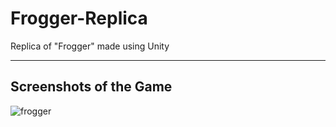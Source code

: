 # Frogger-Replica
Replica of "Frogger" made using Unity 

---
## Screenshots of the Game
![frogger](https://user-images.githubusercontent.com/36204389/47603397-1bc11680-da09-11e8-98f5-466ce10296e5.PNG)

